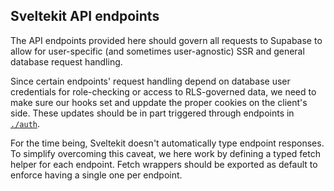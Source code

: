 ## Sveltekit API endpoints

The API endpoints provided here should govern all requests to Supabase to allow for user-specific (and sometimes user-agnostic) SSR and general database request handling.

Since certain endpoints' request handling depend on database user credentials for role-checking or access to RLS-governed data, we need to make sure our hooks set and uppdate the proper cookies on the client's side. These updates should be in part triggered through endpoints in [`./auth`](auth).

For the time being, Sveltekit doesn't automatically type endpoint responses. To simplify overcoming this caveat, we here work by defining a typed fetch helper for each endpoint. Fetch wrappers should be exported as default to enforce having a single one per endpoint.
